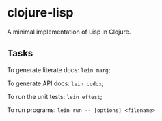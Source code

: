 # clojure-lisp

A minimal implementation of Lisp in Clojure.

## Tasks

To generate literate docs: `lein marg`;

To generate API docs: `lein codox`;

To run the unit tests: `lein eftest`;

To run programs: `lein run -- [options] <filename>`
